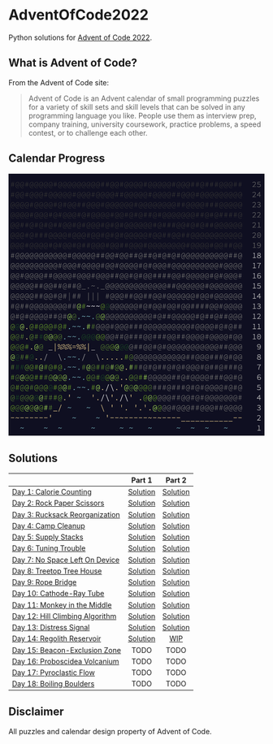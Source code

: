 # AdventOfCode2022

Python solutions for [Advent of Code 2022](https://adventofcode.com/2022/about).

## What is Advent of Code?

From the Advent of Code site:

> Advent of Code is an Advent calendar of small programming puzzles for a variety of skill sets and skill levels that can be solved in any programming language you like. People use them as interview prep, company training, university coursework, practice problems, a speed contest, or to challenge each other.

## Calendar Progress

![An ASCII art calendar image displaying day completion](calendar_image.png)

## Solutions
|  | Part 1 | Part 2 |
| :-- | :-------------: | :-------------: |
| [Day 1: Calorie Counting](/days/01) | [Solution](/days/01/part1.py) | [Solution](/days/01/part2.py) |
| [Day 2: Rock Paper Scissors](/days/02) | [Solution](/days/02/part1.py) | [Solution](/days/02/part2.py) |
| [Day 3: Rucksack Reorganization](/days/03) | [Solution](/days/03/part1.py) | [Solution](/days/03/part2.py) |
| [Day 4: Camp Cleanup](/days/04) | [Solution](/days/04/part1.py) | [Solution](/days/04/part2.py) |
| [Day 5: Supply Stacks](/days/05) | [Solution](/days/05/part1.py) | [Solution](/days/05/part2.py) |
| [Day 6: Tuning Trouble](/days/06) | [Solution](/days/06/part1.py) | [Solution](/days/06/part2.py) |
| [Day 7: No Space Left On Device](/days/07) | [Solution](/days/07/part1.py) | [Solution](/days/07/part2.py) |
| [Day 8: Treetop Tree House](/days/08) | [Solution](/days/08/part1.py) | [Solution](/days/08/part2.py) |
| [Day 9: Rope Bridge](/days/09) | [Solution](/days/09/part1.py) | [Solution](/days/09/part2.py) |
| [Day 10: Cathode-Ray Tube](/days/10) | [Solution](/days/10/part1.py) | [Solution](/days/10/part2.py) |
| [Day 11: Monkey in the Middle](/days/11) | [Solution](/days/11/part1.py) | [Solution](/days/11/part2.py) |
| [Day 12: Hill Climbing Algorithm](/days/12) | [Solution](/days/12/part1.py) | [Solution](/days/12/part2.py) |
| [Day 13: Distress Signal](/days/13) | [Solution](/days/13/part1.py) | [Solution](/days/13/part2.py) |
| [Day 14: Regolith Reservoir](/days/14) | [Solution](/days/14/part1.py) | [WIP](/days/14/part2.py) |
| [Day 15: Beacon-Exclusion Zone](/days/15) | TODO | TODO |
| [Day 16: Proboscidea Volcanium](/days/16) | TODO | TODO |
| [Day 17: Pyroclastic Flow](/days/17) | TODO | TODO |
| [Day 18: Boiling Boulders](/days/18) | TODO | TODO |

## Disclaimer

All puzzles and calendar design property of Advent of Code.
